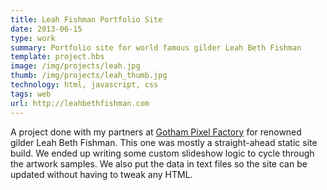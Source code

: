 ```yaml
---
title: Leah Fishman Portfolio Site 
date: 2013-06-15
type: work
summary: Portfolio site for world famous gilder Leah Beth Fishman 
template: project.hbs
image: /img/projects/leah.jpg
thumb: /img/projects/leah_thumb.jpg
technology: html, javascript, css 
tags: web
url: http://leahbethfishman.com
---
```

A project done with my partners at [Gotham Pixel Factory](http://www.gothampixelfactory.com) for renowned gilder Leah Beth Fishman. This one was mostly a straight-ahead static site build. We ended up writing some custom slideshow logic to cycle through the artwork samples. We also put the data in text files so the site can be updated without having to tweak any HTML.


